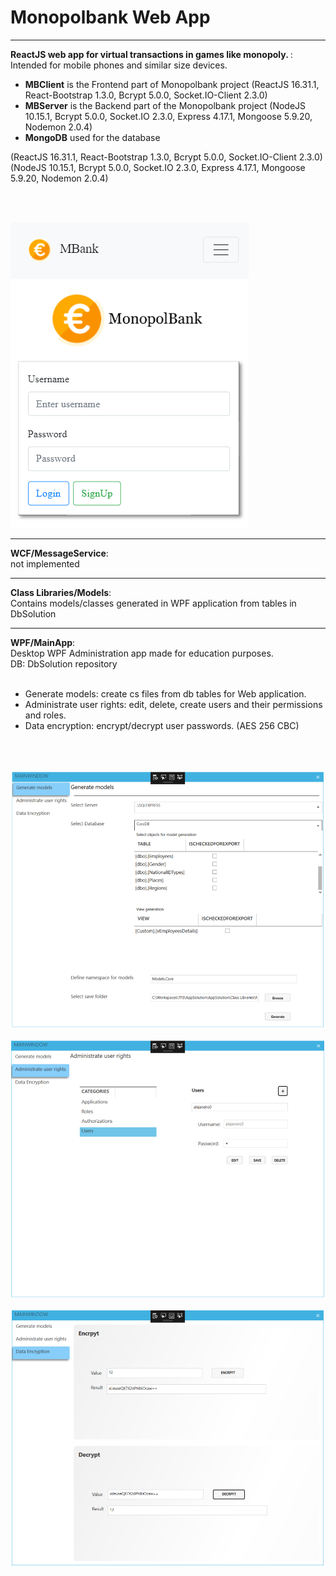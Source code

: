 # Monopolbank Web App

<hr>
<b>ReactJS web app for virtual transactions in games like monopoly. </b>:</br>
Intended for mobile phones and similar size devices.</br>
<ul>
  <li><b>MBClient</b> is the Frontend part of  Monopolbank project   (ReactJS 16.31.1, React-Bootstrap 1.3.0, Bcrypt 5.0.0, Socket.IO-Client 2.3.0)</li>
  <li><b>MBServer</b> is the Backend part of the Monopolbank project  (NodeJS 10.15.1, Bcrypt 5.0.0, Socket.IO 2.3.0, Express 4.17.1, Mongoose 5.9.20, Nodemon 2.0.4)</li>
  <li><b>MongoDB</b> used for the database</li>
</ul>

(ReactJS 16.31.1, React-Bootstrap 1.3.0, Bcrypt 5.0.0, Socket.IO-Client 2.3.0)</br>
(NodeJS 10.15.1, Bcrypt 5.0.0, Socket.IO 2.3.0, Express 4.17.1, Mongoose 5.9.20, Nodemon 2.0.4)</br>

</br></br>


![promisechains](https://github.com/domkris/files/blob/master/MBClient/login1.PNG?raw=true)
<hr>

<b>WCF/MessageService</b>:</br>
not implemented
<hr>
<b>Class Libraries/Models</b>:</br>
Contains models/classes generated in WPF application from tables in DbSolution
<hr>
<b>WPF/MainApp</b>:</br>
Desktop WPF Administration app made for education purposes.</br>
DB: DbSolution repository</br>
</br>
<ul>
  <li>Generate models: create cs files from db tables for Web application.</li>
  <li>Administrate user rights: edit, delete, create users and their permissions and roles.</li>
  <li>Data encryption: encrypt/decrypt user passwords. (AES 256 CBC) </li>
</ul>
</br>
</br>

![promisechains](https://github.com/domkris/files/blob/master/generate_models_2.png?raw=true)
</br>

![promisechains](https://github.com/domkris/files/blob/master/administrate_user_rights_7.png?raw=true)
</br>

![promisechains](https://github.com/domkris/files/blob/master/data_encryption_2.png?raw=true)
